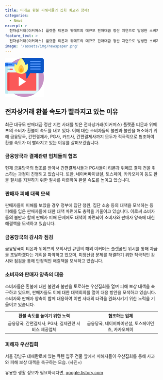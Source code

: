 ```yaml
---
title: 티메프 환불 피해자들의 집회 예고와 함께!
categories:
  - News
excerpt: >
  전자상거래(이커머스) 플랫폼 티몬과 위메프의 대규모 판매대금 정산 지연으로 발생한 소비자 환불 문제가 대두되고 있다. 지난 26일부터 도서문화상품권 선주문건 2만4천600건을 취소 처리한 티몬은 108억원 규모의 결제 취소를 진행 중이며, 소비자 환불 속도가 높아질 것으로 예상된다. 위메프도 3천500건의 환불 절차를 완료하고, 금융당국과 간편결제사들의 협조로 결제 취소 속도가 가속화될 전망이다. 이에 따라 소비자 불만 및 불편 해소가 기대되고 있으나, 판매자들의 거액의 정산금 미지급 문제가 심각해지고 있어 대책 모색이 필요하다.
feature_text: >
  전자상거래(이커머스) 플랫폼 티몬과 위메프의 대규모 판매대금 정산 지연으로 발생한 소비자 환불 문제가 대두되고 있다. 지난 26일부터 도서문화상품권 선주문건 2만4천600건을 취소 처리한 티몬은 108억원 규모의 결제 취소를 진행 중이며, 소비자 환불 속도가 높아질 것으로 예상된다. 위메프도 3천500건의 환불 절차를 완료하고, 금융당국과 간편결제사들의 협조로 결제 취소 속도가 가속화될 전망이다. 이에 따라 소비자 불만 및 불편 해소가 기대되고 있으나, 판매자들의 거액의 정산금 미지급 문제가 심각해지고 있어 대책 모색이 필요하다.
image: '/assets/img/newspaper.png'
---
```


<p><img src="/assets/img/news.png" alt="rentncar 속보" /></p>

<h2 data-ke-size="size26">전자상거래 환불 속도가 빨라지고 있는 이유</h2>

<p data-ke-size="size16">최근 대규모 판매대금 정산 지연 사태를 빚은 전자상거래(이커머스) 플랫폼 티몬과 위메프의 소비자 환불이 속도를 내고 있다. 이에 대한 소비자들의 불만과 불안을 해소하기 위해 금융당국, 간편결제사, PG사, 카드사, 간편결제사까지 모두가 적극적으로 협조하여 환불 속도가 더 빨라지고 있는 이유를 살펴보겠습니다.</p>

<h3 data-ke-size="size24">금융당국과 결제관련 업체들의 협조</h3>

<p data-ke-size="size16">현재 금융당국의 협조를 받아서 간편결제사들과 PG사들이 티몬과 위메프 결제 건을 취소하는 과정이 진행되고 있습니다. 또한, 네이버파이낸셜, 토스페이, 카카오페이 등도 환불 절차를 지원하기 위한 절차를 마련하여 환불 속도를 높이고 있습니다.</p>

<h3 data-ke-size="size24">판매자 피해 대책 모색</h3>

<p data-ke-size="size16">판매자들이 피해를 보았을 경우 정부에 집단 청원, 집단 소송 등의 대책을 모색하는 등 피해를 입은 판매자들에 대한 대책 마련에도 총력을 기울이고 있습니다. 이로써 소비자들의 불만과 함께 판매자 피해 문제에도 대책이 마련되어 소비자와 판매자 양측에 대한 해결책을 모색하고 있습니다.</p>

<h3 data-ke-size="size24">금융당국의 감시와 점검</h3>

<p data-ke-size="size16">금융당국이 티몬과 위메프의 모회사인 큐텐의 해외 이커머스 플랫폼인 위시를 통해 자금을 조달하겠다는 계획을 파악하고 있으며, 미정산금 문제를 해결하기 위한 적극적인 감시와 점검을 통해 안정적인 해결책을 모색하고 있습니다.</p>

<h3 data-ke-size="size24">소비자와 판매자 양측의 대응</h3>

<p data-ke-size="size16">소비자들은 환불에 대한 불안과 불만을 토로하는 우산집회를 열며 피해 보상 대책을 촉구하고 있으며, 판매자들도 이에 대한 대책회의를 열어 대응 방안을 모색하고 있습니다. 소비자와 판매자 양측이 함께 대응하여 이번 사태의 타격을 완화시키기 위한 노력을 기울이고 있습니다.</p>

<table>
    <tr>
        <td style="text-align: center; height: 17px;"><b>환불 속도를 높이기 위한 노력</b></td>
        <td style="text-align: center; height: 17px;"><b>협조하는 업체</b></td>
    </tr>
    <tr>
        <td style="text-align: center; height: 17px;">금융당국, 간편결제사, PG사, 결제관련 서비스 제공업체</td>
        <td style="text-align: center; height: 17px;">금융당국, 네이버파이낸셜, 토스페이먼츠, 카카오페이</td>
    </tr>
</table>

<h3 data-ke-size="size24">피해자 우산집회</h3>

<p data-ke-size="size16">서울 강남구 테헤란로에 있는 큐텐 입주 건물 앞에서 피해자들이 우산집회를 통해 사과와 피해 보상 대책을 촉구하는 모습. (사진=)</p>
유용한 생활 정보가 필요하시다면, <a href="https://qoogle.tistory.com" rel="dofollow">qoogle.tistory.com</a>



